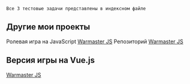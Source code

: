 ```
Все 3 тестовые задачи представлены в индексном файле
```

## Другие мои проекты
Ролевая игра на JavaScript [Warmaster JS](https://berzeg07.github.io/warmaster/)
Репозиторий [Warmaster JS](https://github.com/Berzeg07/Warmatser-JS)

## Версия игры на Vue.js
[Warmaster JS](https://github.com/Berzeg07/warmaster)
